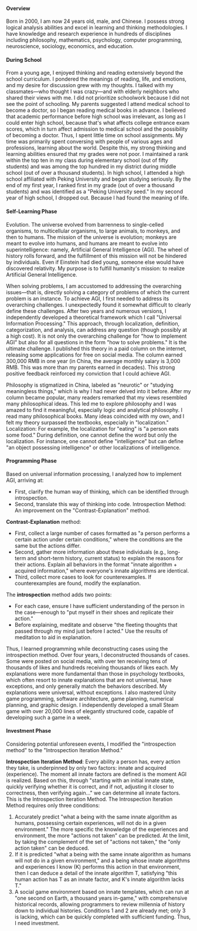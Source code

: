 #### Overview
Born in 2000, I am now 24 years old, male, and Chinese. 
I possess strong logical analysis abilities and excel in learning and thinking methodologies. 
I have knowledge and research experience in hundreds of disciplines including philosophy, mathematics, psychology, computer programming, neuroscience, sociology, economics, and education.
#### During School
From a young age, I enjoyed thinking and reading extensively beyond the school curriculum. 
I pondered the meanings of reading, life, and emotions, and my desire for discussion grew with my thoughts. I talked with my classmates—who thought I was crazy—and with elderly neighbors who shared their views with me. 
I did not prioritize schoolwork because I did not see the point of schooling. My parents suggested I attend medical school to become a doctor, so I began reading medical books in advance. I believed that academic performance before high school was irrelevant, as long as I could enter high school, because that's what affects college entrance exam scores, which in turn affect admission to medical school and the possibility of becoming a doctor. 
Thus, I spent little time on school assignments. My time was primarily spent conversing with people of various ages and professions, learning about the world. 
Despite this, my strong thinking and learning abilities ensured that my grades were not poor. I maintained a rank within the top ten in my class during elementary school (out of fifty students) and was among the top hundred in my district during middle school (out of over a thousand students). 
In high school, I attended a high school affiliated with Peking University and began studying seriously. By the end of my first year, I ranked first in my grade (out of over a thousand students) and was identified as a "Peking University seed." 
In my second year of high school, I dropped out. 
Because I had found the meaning of life.
#### Self-Learning Phase
Evolution. 
The universe evolved from barrenness to single-celled organisms, to multicellular organisms, to large animals, to monkeys, and then to humans. The mission of the universe is evolution; monkeys are meant to evolve into humans, and humans are meant to evolve into superintelligence: namely, Artificial General Intelligence (AGI).
The wheel of history rolls forward, and the fulfillment of this mission will not be hindered by individuals. Even if Einstein had died young, someone else would have discovered relativity.
My purpose is to fulfill humanity's mission: to realize Artificial General Intelligence.

When solving problems, I am accustomed to addressing the overarching issues—that is, directly solving a category of problems of which the current problem is an instance. 
To achieve AGI, I first needed to address its overarching challenges. I unexpectedly found it somewhat difficult to clearly define these challenges. After two years and numerous versions, I independently developed a theoretical framework which I call "Universal Information Processing." This approach, through localization, definition, categorization, and analysis, can address any question (though possibly at a high cost). 
It is not only the overarching challenge for "how to implement AGI" but also for all questions in the form "how to solve problems." It is the ultimate challenge. 
I published this theory in a paid column on the internet, releasing some applications for free on social media. The column earned 300,000 RMB in one year (in China, the average monthly salary is 3,000 RMB. This was more than my parents earned in decades). 
This strong positive feedback reinforced my conviction that I could achieve AGI.

Philosophy is stigmatized in China, labeled as "neurotic" or "studying meaningless things," which is why I had never delved into it before. 
After my column became popular, many readers remarked that my views resembled many philosophical ideas. This led me to explore philosophy and I was amazed to find it meaningful, especially logic and analytical philosophy.
I read many philosophical books. Many ideas coincided with my own, and I felt my theory surpassed the textbooks, especially in "localization." 
Localization: For example, the localization for "eating" is "a person eats some food." During definition, one cannot define the word but only the localization. For instance, one cannot define "intelligence" but can define "an object possessing intelligence" or other localizations of intelligence.
#### Programming Phase
Based on universal information processing, I analyzed how to implement AGI, arriving at:
- First, clarify the human way of thinking, which can be identified through introspection.
- Second, translate this way of thinking into code.
Introspection Method: An improvement on the "Contrast-Explanation" method.

**Contrast-Explanation** method:
- First, collect a large number of cases formatted as "a person performs a certain action under certain conditions," where the conditions are the same but the actions differ.
- Second, gather more information about these individuals (e.g., long-term and short-term history, current status) to explain the reasons for their actions. Explain all behaviors in the format "innate algorithm + acquired information," where everyone's innate algorithms are identical.
- Third, collect more cases to look for counterexamples. If counterexamples are found, modify the explanation.

The **introspection** method adds two points:
- For each case, ensure I have sufficient understanding of the person in the case—enough to "put myself in their shoes and replicate their action."
- Before explaining, meditate and observe "the fleeting thoughts that passed through my mind just before I acted." Use the results of meditation to aid in explanation.

Thus, I learned programming while deconstructing cases using the introspection method. 
Over four years, I deconstructed thousands of cases. Some were posted on social media, with over ten receiving tens of thousands of likes and hundreds receiving thousands of likes each.
My explanations were more fundamental than those in psychology textbooks, which often resort to innate explanations that are not universal, have exceptions, and only generally match the behaviors described. My explanations were universal, without exceptions. 
I also mastered Unity game programming, software architecture, game planning, numerical planning, and graphic design.
I independently developed a small Steam game with over 20,000 lines of elegantly structured code, capable of developing such a game in a week.
#### Investment Phase
Considering potential unforeseen events, I modified the "introspection method" to the "Introspection Iteration Method."

**Introspection Iteration Method**: 
Every ability a person has, every action they take, is underpinned by only two factors: innate and acquired (experience). The moment all innate factors are defined is the moment AGI is realized. 
Based on this, through "starting with an initial innate state, quickly verifying whether it is correct, and if not, adjusting it closer to correctness, then verifying again..." we can determine all innate factors. This is the Introspection Iteration Method. 
The Introspection Iteration Method requires only three conditions:
1. Accurately predict "what a being with the same innate algorithm as humans, possessing certain experiences, will not do in a given environment." The more specific the knowledge of the experiences and environment, the more "actions not taken" can be predicted. At the limit, by taking the complement of the set of "actions not taken," the "only action taken" can be deduced.
2. If it is predicted "what a being with the same innate algorithm as humans will not do in a given environment," and a being whose innate algorithms and experiences I know (K) performs this action in that environment, then I can deduce a detail of the innate algorithm T, satisfying "this human action has T as an innate factor, and K's innate algorithm lacks T."
3. A social game environment based on innate templates, which can run at "one second on Earth, a thousand years in-game," with comprehensive historical records, allowing programmers to review millennia of history down to individual histories.
Conditions 1 and 2 are already met; only 3 is lacking, which can be quickly completed with sufficient funding. Thus, I need investment.